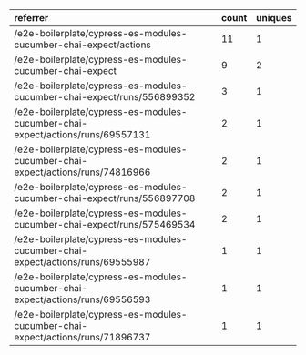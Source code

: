 | referrer                                                                       | count | uniques |
| :----------------------------------------------------------------------------- | :---- | :------ |
| /e2e-boilerplate/cypress-es-modules-cucumber-chai-expect/actions               | 11    | 1       |
| /e2e-boilerplate/cypress-es-modules-cucumber-chai-expect                       | 9     | 2       |
| /e2e-boilerplate/cypress-es-modules-cucumber-chai-expect/runs/556899352        | 3     | 1       |
| /e2e-boilerplate/cypress-es-modules-cucumber-chai-expect/actions/runs/69557131 | 2     | 1       |
| /e2e-boilerplate/cypress-es-modules-cucumber-chai-expect/actions/runs/74816966 | 2     | 1       |
| /e2e-boilerplate/cypress-es-modules-cucumber-chai-expect/runs/556897708        | 2     | 1       |
| /e2e-boilerplate/cypress-es-modules-cucumber-chai-expect/runs/575469534        | 2     | 1       |
| /e2e-boilerplate/cypress-es-modules-cucumber-chai-expect/actions/runs/69555987 | 1     | 1       |
| /e2e-boilerplate/cypress-es-modules-cucumber-chai-expect/actions/runs/69556593 | 1     | 1       |
| /e2e-boilerplate/cypress-es-modules-cucumber-chai-expect/actions/runs/71896737 | 1     | 1       |